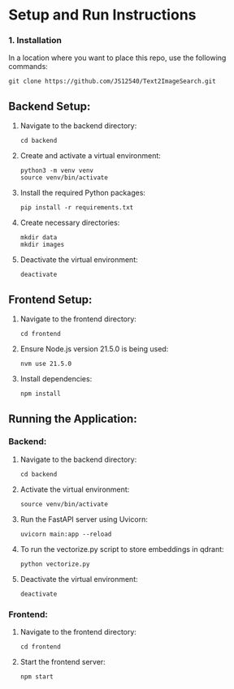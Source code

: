 # Setup and Run Instructions

### 1. Installation
In a location where you want to place this repo, use the following commands:

    git clone https://github.com/JS12540/Text2ImageSearch.git

## Backend Setup:

1. Navigate to the backend directory:
   ```
   cd backend
   ```

2. Create and activate a virtual environment:
   ```
   python3 -m venv venv
   source venv/bin/activate
   ```

3. Install the required Python packages:
   ```
   pip install -r requirements.txt
   ```

4. Create necessary directories:
   ```
   mkdir data
   mkdir images
   ```

5. Deactivate the virtual environment:
   ```
   deactivate
   ```

## Frontend Setup:

1. Navigate to the frontend directory:
   ```
   cd frontend
   ```

2. Ensure Node.js version 21.5.0 is being used:
   ```
   nvm use 21.5.0
   ```

3. Install dependencies:
   ```
   npm install
   ```

## Running the Application:

### Backend:

1. Navigate to the backend directory:
   ```
   cd backend
   ```

2. Activate the virtual environment:
   ```
   source venv/bin/activate
   ```

3. Run the FastAPI server using Uvicorn:
   ```
   uvicorn main:app --reload
   ```

4. To run the vectorize.py script to store embeddings in qdrant:
   ```
   python vectorize.py
   ```

5. Deactivate the virtual environment:
   ```
   deactivate
   ```

### Frontend:

1. Navigate to the frontend directory:
   ```
   cd frontend
   ```

2. Start the frontend server:
   ```
   npm start
   ```
